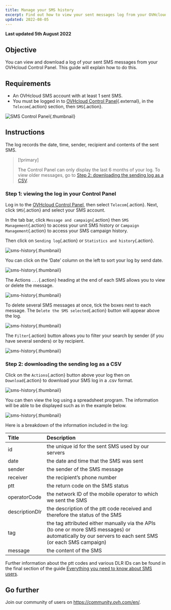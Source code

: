 ```yaml
---
title: Manage your SMS history
excerpt: Find out how to view your sent messages log from your OVHcloud account
updated: 2022-08-05
---
```


**Last updated 5th August 2022**

## Objective
You can view and download a log of your sent SMS messages from your OVHcloud Control Panel. This guide will explain how to do this.

## Requirements

- An OVHcloud SMS account with at least 1 sent SMS.
- You must be logged in to [OVHcloud Control Panel](https://www.ovh.com/auth/?action=gotomanager&from=https://www.ovh.co.uk/&ovhSubsidiary=GB){.external}, in the `Telecom`{.action} section, then `SMS`{.action}.

![SMS Control Panel](https://raw.githubusercontent.com/ovh/docs/master/templates/control-panel/product-selection/telecom/tpl-telecom-03-en-sms.png){.thumbnail}

## Instructions

The log records the date, time, sender, recipient and contents of the sent SMS.

> [!primary]
>
> The Control Panel can only display the last 6 months of your log. To view older messages, go to [Step 2: downloading the sending log as a CSV](#csv).
>

### Step 1: viewing the log in your Control Panel

Log in to the [OVHcloud Control Panel](https://www.ovh.com/auth/?action=gotomanager&from=https://www.ovh.co.uk/&ovhSubsidiary=GB), then select `Telecom`{.action}. Next, click `SMS`{.action} and select your SMS account.

In the tab bar, click `Message and campaign`{.action} then `SMS Management`{.action} to access your unit SMS history or `Campaign Management`{.action} to access your SMS campaign history.

Then click on `Sending log`{.action} or `Statistics and history`{.action}.

![sms-history](images/smshistory1.png){.thumbnail}

You can click on the ‘Date’ column on the left to sort your log by send date.

![sms-history](images/smshistory2.png){.thumbnail}

The Actions `...`{.action} heading at the end of each SMS allows you to view or delete the message.

![sms-history](images/smshistory3.png){.thumbnail}

To delete several SMS messages at once, tick the boxes next to each message. The `Delete the SMS selected`{.action} button will appear above the log.

![sms-history](images/smshistory4.png){.thumbnail}
 
The `Filter`{.action} button allows you to filter your search by sender (if you have several senders) or by recipient.

![sms-history](images/smshistory5.png){.thumbnail}
 
### Step 2: downloading the sending log as a CSV <a name="csv"></a>
 
Click on the `Actions`{.action} button above your log then on `Download`{.action} to download your SMS log in a .csv format. 
 
![sms-history](images/smshistory6.png){.thumbnail}
 
You can then view the log using a spreadsheet program. The information will be able to be displayed such as in the example below.

![sms-history](images/smshistory7.png){.thumbnail}

Here is a breakdown of the information included in the log:

|  Title  |  Description  |
|  :-----          |  :-----          |
|  id |  the unique id for the sent SMS used by our servers |
|  date | the date and time that the SMS was sent  |
|  sender |  the sender of the SMS message |
|  receiver |  the recipient’s phone number |
|  ptt |  the return code on the SMS status |
|  operatorCode |  the network ID of the mobile operator to which we sent the SMS |
|  descriptionDlr |  the description of the ptt code received and therefore the status of the SMS |
|  tag |  the tag attributed either manually via the APIs (to one or more SMS messages) or automatically by our servers to each sent SMS (or each SMS campaign) |
|  message |  the content of the SMS |

Further information about the ptt codes and various DLR IDs can be found in the final section of the guide [Everything you need to know about SMS users](/pages/telecom/sms/tout_savoir_sur_les_utilisateurs_sms#step-5-specify-a-callback-url).
 
## Go further

Join our community of users on <https://community.ovh.com/en/>.
